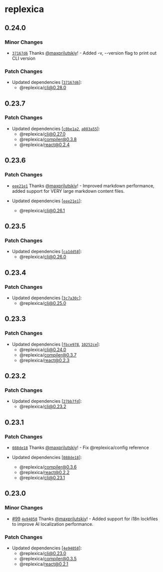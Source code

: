 # replexica

## 0.24.0

### Minor Changes

- [`37167d6`](https://github.com/replexica/replexica/commit/37167d6d29d747b0dd35e26e5b6f0978f0e156d9) Thanks [@maxprilutskiy](https://github.com/maxprilutskiy)! - Added -v, --version flag to print out CLI version

### Patch Changes

- Updated dependencies [[`37167d6`](https://github.com/replexica/replexica/commit/37167d6d29d747b0dd35e26e5b6f0978f0e156d9)]:
  - @replexica/cli@0.28.0

## 0.23.7

### Patch Changes

- Updated dependencies [[`c0be1a2`](https://github.com/replexica/replexica/commit/c0be1a29e3069ef2c8bdc4e4f52d2fb17abdb1f5), [`a083a55`](https://github.com/replexica/replexica/commit/a083a551cbe755c87a78ad14673f5dbac6d86832)]:
  - @replexica/cli@0.27.0
  - @replexica/compiler@0.3.8
  - @replexica/react@0.2.4

## 0.23.6

### Patch Changes

- [`eee21e1`](https://github.com/replexica/replexica/commit/eee21e1913e86f18938f1d6fd0dffaf6c17fb33c) Thanks [@maxprilutskiy](https://github.com/maxprilutskiy)! - Improved markdown performance, added support for VERY large markdown content files.

- Updated dependencies [[`eee21e1`](https://github.com/replexica/replexica/commit/eee21e1913e86f18938f1d6fd0dffaf6c17fb33c)]:
  - @replexica/cli@0.26.1

## 0.23.5

### Patch Changes

- Updated dependencies [[`ca1dd58`](https://github.com/replexica/replexica/commit/ca1dd58008e31c8aa88ab14362f6506d6efb970a)]:
  - @replexica/cli@0.26.0

## 0.23.4

### Patch Changes

- Updated dependencies [[`3c7a30c`](https://github.com/replexica/replexica/commit/3c7a30c6be91fb27c00681c998452d7bf1beca0e)]:
  - @replexica/cli@0.25.0

## 0.23.3

### Patch Changes

- Updated dependencies [[`fbce978`](https://github.com/replexica/replexica/commit/fbce97846eabf00fb1c903b82e7d556480de5d23), [`10252ce`](https://github.com/replexica/replexica/commit/10252ceaa2685cc23f4dbeb6ac985cc2148853e2)]:
  - @replexica/cli@0.24.0
  - @replexica/compiler@0.3.7
  - @replexica/react@0.2.3

## 0.23.2

### Patch Changes

- Updated dependencies [[`27bb7fd`](https://github.com/replexica/replexica/commit/27bb7fd7e644e37c59e2cce9b453122097f6362c)]:
  - @replexica/cli@0.23.2

## 0.23.1

### Patch Changes

- [`088de18`](https://github.com/replexica/replexica/commit/088de18a53f45fa8df5833fe81ed96a2ed231299) Thanks [@maxprilutskiy](https://github.com/maxprilutskiy)! - Fix @replexica/config reference

- Updated dependencies [[`088de18`](https://github.com/replexica/replexica/commit/088de18a53f45fa8df5833fe81ed96a2ed231299)]:
  - @replexica/compiler@0.3.6
  - @replexica/react@0.2.2
  - @replexica/cli@0.23.1

## 0.23.0

### Minor Changes

- [#99](https://github.com/replexica/replexica/pull/99) [`4e94058`](https://github.com/replexica/replexica/commit/4e940582ea8ebe5a058b76fb33420729f7bfdcef) Thanks [@maxprilutskiy](https://github.com/maxprilutskiy)! - Added support for i18n lockfiles to improve AI localization performance.

### Patch Changes

- Updated dependencies [[`4e94058`](https://github.com/replexica/replexica/commit/4e940582ea8ebe5a058b76fb33420729f7bfdcef)]:
  - @replexica/cli@0.23.0
  - @replexica/compiler@0.3.5
  - @replexica/react@0.2.1
